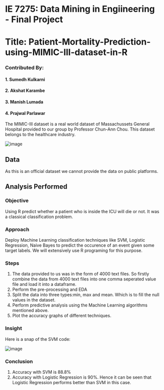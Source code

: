 # IE 7275: Data Mining in Engiineering - Final Project

# Title: Patient-Mortality-Prediction-using-MIMIC-III-dataset-in-R
### Contributed By:
#### 1. Sumedh Kulkarni
#### 2. Akshat Karambe
#### 3. Manish Lumada
#### 4. Prajwal Parlawar

The MIMIC-III dataset is a real world dataset of Massachussets General Hospital provided to our group by Professor Chun-Ann Chou. This dataset belongs to the healthcare industry.

![image](https://user-images.githubusercontent.com/35174083/55694007-0f5dc400-5980-11e9-95c2-6a3d7eeed8e9.png)


## Data
As this is an official dataset we cannot provide the data on public platforms.

## Analysis Performed
### Objective
Using R predict whether a patient who is inside the ICU will die or not. It was a classical classification problem.

### Approach
Deploy Machine Learning classification techniques like SVM, Logistic Regression, Naive Bayes to predict the occurence of an event given some target labels. We will extensively use R programing for this purpose.

### Steps
1. The data provided to us was in the form of 4000 text files. So firstly combine the data from 4000 text files into one comma seperated value file and load it into a dataframe.
2. Perform the pre-processing and EDA
3. Split the data into three types:min, max and mean. Which is to fill the null values in the dataset.
4. Perform predictive analysis using the Machine Learning algorithms mentioned above. 
5. Plot the accuracy graphs of different techniques.

### Insight
Here is a snap of the SVM code:

![image](https://user-images.githubusercontent.com/35174083/55753807-374d3600-5a19-11e9-97d6-6dd43f00f9a7.png)


### Conclusion
1. Accuracy with SVM is 88.8%
2. Accuracy with Logistic Regression is 90%. 
Hence it can be seen that Logistic Regression performs better than SVM in this case.
